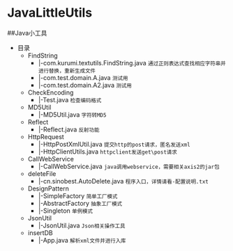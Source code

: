 # JavaLittleUtils
##Java小工具
* 目录
    * FindString 
        * |-com.kurumi.textutils.FindString.java 	`通过正则表达式查找相应字符串并进行替换，重新生成文件`
        * |-com.test.domain.A.java 					`测试用`
        * |-com.test.domain.A2.java 				`测试用`
    * CheckEncoding
        * |-Test.java 								`检查编码格式`
	* MD5Util
		* |-MD5Util.java 							`字符转MD5`
	* Reflect
		* |-Reflect.java 							`反射功能`
	* HttpRequest
		* |-HttpPostXmlUtil.java 					`提交http的post请求，匿名发送xml`
		* |-HttpClientUtils.java					`httpclient发送get\post请求`
	* CallWebService
		* |-CallWebService.java 					`java调用webservice，需要相关axis2的jar包`
	* deleteFile
		* |-cn.sinobest.AutoDelete.java 			`程序入口，详情请看-配置说明.txt`	
	* DesignPattern
		* |-SimpleFactory 							`简单工厂模式`		
		* |-AbstractFactory 						`抽象工厂模式`
		* |-Singleton								`单例模式`
	* JsonUtil
		* |-JsonUtil.java 							`Json相关操作工具`
	* insertDB
		* |-App.java 								`解析xml文件并进行入库`		
		